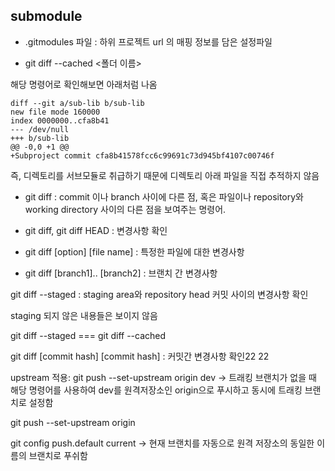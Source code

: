 ## submodule

- .gitmodules 파일 : 하위 프로젝트 url 의 매핑 정보를 담은 설정파일

- git diff --cached <폴더 이름>

해당 명령어로 확인해보면 아래처럼 나옴

```
diff --git a/sub-lib b/sub-lib
new file mode 160000
index 0000000..cfa8b41
--- /dev/null
+++ b/sub-lib
@@ -0,0 +1 @@
+Subproject commit cfa8b41578fcc6c99691c73d945bf4107c00746f
```

즉, 디렉토리를 서브모듈로 취급하기 때문에 디렉토리 아래 파일을 직접 추적하지 않음

- git diff : commit 이나 branch 사이에 다른 점, 혹은 파일이나 repository와 working directory 사이의 다른 점을 보여주는 명령어.

- git diff, git diff HEAD : 변경사항 확인
- git diff [option] [file name] : 특정한 파일에 대한 변경사항
- git diff [branch1].. [branch2] : 브랜치 간 변경사항

git diff --staged : staging area와 repository head 커밋 사이의 변경사항 확인

staging 되지 않은 내용들은 보이지 않음

git diff --staged === git diff --cached

git diff [commit hash] [commit hash] : 커밋간 변경사항 확인22 22

upstream 적용: git push --set-upstream origin dev
-> 트래킹 브랜치가 없을 때 해당 명령어를 사용하여 dev를 원격저장소인 origin으로 푸시하고
동시에 트래킹 브랜치로 설정함

git push --set-upstream origin <branch name>

git config push.default current -> 현재 브랜치를 자동으로 원격 저장소의 동일한 이름의 브랜치로 푸쉬함
